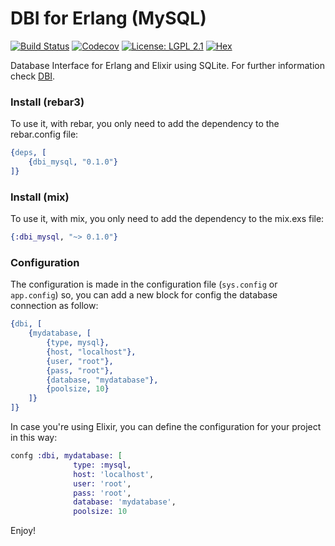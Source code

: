 DBI for Erlang (MySQL)
=======================

[![Build Status](https://api.travis-ci.org/dbi-beam/dbi_mysql.png)](https://travis-ci.org/dbi-beam/dbi_mysql)
[![Codecov](https://img.shields.io/codecov/c/github/dbi-beam/dbi_mysql.svg)](https://codecov.io/gh/dbi-beam/dbi_mysql)
[![License: LGPL 2.1](https://img.shields.io/badge/License-GNU%20Lesser%20General%20Public%20License%20v2.1-blue.svg)](https://raw.githubusercontent.com/dbi-beam/dbi_mysql/master/COPYING)
[![Hex](https://img.shields.io/hexpm/v/dbi_mysql.svg)](https://hex.pm/packages/dbi_mysql)

Database Interface for Erlang and Elixir using SQLite. For further information check [DBI](https://github.com/dbi-beam/dbi).

### Install (rebar3)

To use it, with rebar, you only need to add the dependency to the rebar.config file:

```erlang
{deps, [
    {dbi_mysql, "0.1.0"}
]}
```

### Install (mix)

To use it, with mix, you only need to add the dependency to the mix.exs file:

```elixir
{:dbi_mysql, "~> 0.1.0"}
```

### Configuration

The configuration is made in the configuration file (`sys.config` or `app.config`) so, you can add a new block for config the database connection as follow:

```erlang
{dbi, [
    {mydatabase, [
        {type, mysql},
        {host, "localhost"},
        {user, "root"},
        {pass, "root"},
        {database, "mydatabase"},
        {poolsize, 10}
    ]}
]}
```

In case you're using Elixir, you can define the configuration for your project in this way:

```elixir
confg :dbi, mydatabase: [
              type: :mysql,
              host: 'localhost',
              user: 'root',
              pass: 'root',
              database: 'mydatabase',
              poolsize: 10
```

Enjoy!
